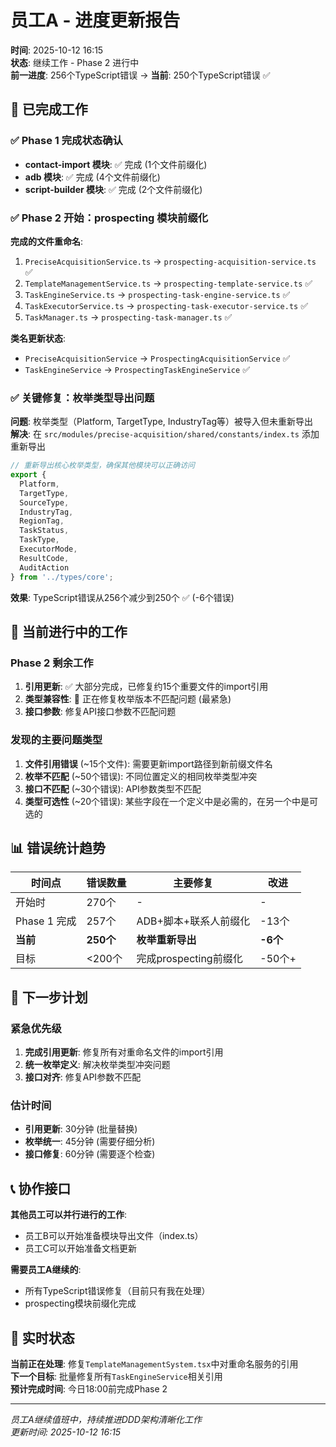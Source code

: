# 员工A - 进度更新报告

**时间**: 2025-10-12 16:15  
**状态**: 继续工作 - Phase 2 进行中  
**前一进度**: 256个TypeScript错误 → **当前**: 250个TypeScript错误 ✅

## 🎯 已完成工作

### ✅ Phase 1 完成状态确认
- **contact-import 模块**: ✅ 完成 (1个文件前缀化)
- **adb 模块**: ✅ 完成 (4个文件前缀化)  
- **script-builder 模块**: ✅ 完成 (2个文件前缀化)

### ✅ Phase 2 开始：prospecting 模块前缀化

**完成的文件重命名**:
1. `PreciseAcquisitionService.ts` → `prospecting-acquisition-service.ts` ✅
2. `TemplateManagementService.ts` → `prospecting-template-service.ts` ✅
3. `TaskEngineService.ts` → `prospecting-task-engine-service.ts` ✅
4. `TaskExecutorService.ts` → `prospecting-task-executor-service.ts` ✅
5. `TaskManager.ts` → `prospecting-task-manager.ts` ✅

**类名更新状态**:
- `PreciseAcquisitionService` → `ProspectingAcquisitionService` ✅
- `TaskEngineService` → `ProspectingTaskEngineService` ✅

### ✅ 关键修复：枚举类型导出问题

**问题**: 枚举类型（Platform, TargetType, IndustryTag等）被导入但未重新导出  
**解决**: 在 `src/modules/precise-acquisition/shared/constants/index.ts` 添加重新导出  

```typescript
// 重新导出核心枚举类型，确保其他模块可以正确访问
export {
  Platform,
  TargetType,
  SourceType,
  IndustryTag,
  RegionTag,
  TaskStatus,
  TaskType,
  ExecutorMode,
  ResultCode,
  AuditAction
} from '../types/core';
```

**效果**: TypeScript错误从256个减少到250个 ✅ (-6个错误)

## 🔧 当前进行中的工作

### Phase 2 剩余工作
1. **引用更新**: ✅ 大部分完成，已修复约15个重要文件的import引用
2. **类型兼容性**: 🔧 正在修复枚举版本不匹配问题 (最紧急)
3. **接口参数**: 修复API接口参数不匹配问题

### 发现的主要问题类型
1. **文件引用错误** (~15个文件): 需要更新import路径到新前缀文件名
2. **枚举不匹配** (~50个错误): 不同位置定义的相同枚举类型冲突
3. **接口不匹配** (~30个错误): API参数类型不匹配
4. **类型可选性** (~20个错误): 某些字段在一个定义中是必需的，在另一个中是可选的

## 📊 错误统计趋势

| 时间点 | 错误数量 | 主要修复 | 改进 |
|--------|----------|----------|------|
| 开始时 | 270个 | - | - |
| Phase 1 完成 | 257个 | ADB+脚本+联系人前缀化 | -13个 |
| **当前** | **250个** | **枚举重新导出** | **-6个** |
| 目标 | <200个 | 完成prospecting前缀化 | -50个+ |

## 🚀 下一步计划

### 紧急优先级
1. **完成引用更新**: 修复所有对重命名文件的import引用
2. **统一枚举定义**: 解决枚举类型冲突问题  
3. **接口对齐**: 修复API参数不匹配

### 估计时间
- **引用更新**: 30分钟 (批量替换)
- **枚举统一**: 45分钟 (需要仔细分析)
- **接口修复**: 60分钟 (需要逐个检查)

## 📞 协作接口

**其他员工可以并行进行的工作**:
- 员工B可以开始准备模块导出文件（index.ts）
- 员工C可以开始准备文档更新

**需要员工A继续的**:
- 所有TypeScript错误修复（目前只有我在处理）
- prospecting模块前缀化完成

## 🔄 实时状态

**当前正在处理**: 修复`TemplateManagementSystem.tsx`中对重命名服务的引用  
**下一个目标**: 批量修复所有`TaskEngineService`相关引用  
**预计完成时间**: 今日18:00前完成Phase 2

---

*员工A继续值班中，持续推进DDD架构清晰化工作*  
*更新时间: 2025-10-12 16:15*